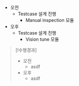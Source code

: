 - 오전
	- Testcase 설계 진행
		- Manual inspection 모듈
- 오후
	- Testcase 설계 진행
		- Vision tune 모듈

>[!수행경과]
>- 오전
>	- asdf
>- 오후
>	- asdf
